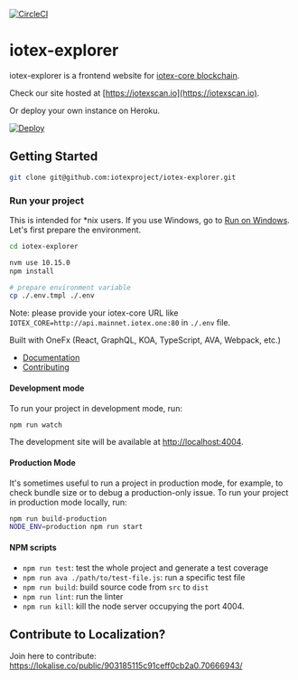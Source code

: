 [![CircleCI](https://circleci.com/gh/iotexproject/iotex-explorer.svg?style=svg)](https://circleci.com/gh/iotexproject/iotex-explorer)

# iotex-explorer

iotex-explorer is a frontend website for [iotex-core blockchain](https://github.com/iotexproject/iotex-core).

Check our site hosted at [https://iotexscan.io](https://iotexscan.io).

Or deploy your own instance on Heroku.

<a href="https://heroku.com/deploy?template=https://github.com/iotexproject/iotex-explorer">
  <img src="https://www.herokucdn.com/deploy/button.svg" alt="Deploy">
</a>

## Getting Started

```bash
git clone git@github.com:iotexproject/iotex-explorer.git
```

### Run your project

This is intended for \*nix users. If you use Windows, go to [Run on Windows](#run-on-windows). Let's first prepare the environment.

```bash
cd iotex-explorer

nvm use 10.15.0
npm install

# prepare environment variable
cp ./.env.tmpl ./.env
```

Note: please provide your iotex-core URL like `IOTEX_CORE=http://api.mainnet.iotex.one:80` in `./.env` file.

Built with OneFx (React, GraphQL, KOA, TypeScript, AVA, Webpack, etc.)

- [Documentation](https://onefx.js.org/doc.html?utm_source=github-iotex-explorer)
- [Contributing](https://onefx.js.org/contributing.html?utm_source=github-iotex-explorer)


#### Development mode

To run your project in development mode, run:

```bash
npm run watch
```

The development site will be available at [http://localhost:4004](http://localhost:4004).

#### Production Mode

It's sometimes useful to run a project in production mode, for example, to check bundle size or to debug a production-only issue. To run your project in production mode locally, run:

```bash
npm run build-production
NODE_ENV=production npm run start
```

#### NPM scripts

- `npm run test`: test the whole project and generate a test coverage
- `npm run ava ./path/to/test-file.js`: run a specific test file
- `npm run build`: build source code from `src` to `dist`
- `npm run lint`: run the linter
- `npm run kill`: kill the node server occupying the port 4004.

## Contribute to Localization?

Join here to contribute: https://lokalise.co/public/903185115c91ceff0cb2a0.70666943/
